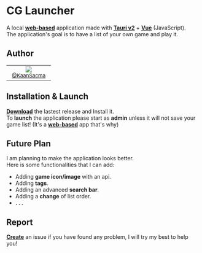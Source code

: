 
# CG Launcher

A local [__web-based__](https://en.wikipedia.org/wiki/Web_application) application made with [__Tauri v2__](https://v2.tauri.app/fr/) + [__Vue__](https://vuejs.org/) (JavaScript).\
The application's goal is to have a list of your own game and play it.

## Author

<table>
  <tbody>
    <tr>
      <td align="center" valign="top" width="100px">
        <img src="https://images.weserv.nl/?url=https://github.com/KaanSacma.png&mask=circle"/><br />
        <sub><a href="https://github.com/KaanSacma">@KaanSacma</a></sub>
      </td>
    </tr>
  </tbody>
</table>


## Installation & Launch

[__Download__](https://github.com/KaanSacma/CGLauncher/releases/tag/Latest) the lastest release and Install it.\
To __launch__ the application please start as __admin__ unless it will not save your game list! (It's a [__web-based__](https://en.wikipedia.org/wiki/Web_application) app that's why)

## Future Plan

I am planning to make the application looks better.\
Here is some functionalities that I can add:
- Adding __game icon/image__ with an api.
- Adding __tags__.
- Adding an advanced __search bar__.
- Adding a __change__ of list order.
- __. . .__

## Report

[__Create__](https://github.com/KaanSacma/CGLauncher/issues) an issue if you have found any problem, I will try my best to help you!
